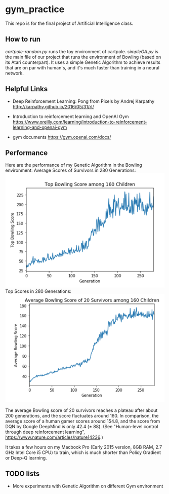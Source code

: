 # gym_practice

This repo is for the final project of Artificial Intelligence class.

## How to run

*cartpole-random.py* runs the toy environment of cartpole. *simpleGA.py* is the main file of our project that runs the environment of Bowling (based on its Atari counterpart). It uses a simple Genetic Algorithm to achieve results that are on par with human's, and it's much faster than training in a neural network.

## Helpful Links
* Deep Reinforcement Learning: Pong from Pixels by Andrej Karpathy  http://karpathy.github.io/2016/05/31/rl/

* Introduction to reinforcement learning and OpenAI Gym    https://www.oreilly.com/learning/introduction-to-reinforcement-learning-and-openai-gym

* gym documents  https://gym.openai.com/docs/
## Performance
Here are the performance of my Genetic Algorithm in the Bowling environment:
Average Scores of Survivors in 280 Generations:
![Image of Average Scores of Survivors in 280 Generations](performance1.png)
Top Scores in 280 Generations:
![Image of Top Scores of Survivors in 280 Generations](performance2.png)

The average Bowling score of 20 survivors reaches a plateau after about 200 generations, and the score fluctuates around 160. In comparison, the average score of a human gamer scores around 154.8, and the score from DQN by Google DeepMind is only 42.4 (± 88). (See "Human-level control through deep reinforcement learning”, https://www.nature.com/articles/nature14236.)

It takes a few hours on my Macbook Pro (Early 2015 version, 8GB RAM, 2.7 GHz Intel Core i5 CPU) to train, which is much shorter than Policy Gradient or Deep-Q learning.

## TODO lists
* More experiments with Genetic Algorithm on different Gym environment
